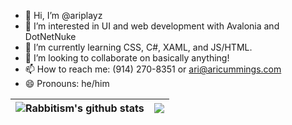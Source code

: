 - 👋 Hi, I’m @ariplayz
- 👀 I’m interested in UI and web development with Avalonia and DotNetNuke
- 🌱 I’m currently learning CSS, C#, XAML, and JS/HTML.
- 💞️ I’m looking to collaborate on basically anything!
- 📫 How to reach me: (914) 270-8351 or ari@aricummings.com
- 😄 Pronouns: he/him


| <a><img align="center" src="https://github-readme-stats.vercel.app/api?username=ariplayz&show_icons=true&theme=transparent&hide_border=true" alt="Rabbitism's github stats" /></a> | <a><img align="center" src="https://github-readme-stats.vercel.app/api/top-langs/?username=ariplayz&layout=compact&theme=buefy&hide_border=true&hide=javascript,html,r" /></a> |
| ------------- | ------------- |
